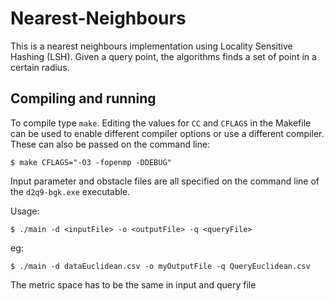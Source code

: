 # Nearest-Neighbours
This is a nearest neighbours implementation using Locality Sensitive Hashing (LSH). Given a query point, the algorithms finds a set of point in a certain radius.
## Compiling and running

To compile type `make`. Editing the values for `CC` and `CFLAGS` in the Makefile can be used to enable different compiler options or use a different compiler. These can also be passed on the command line:

    $ make CFLAGS="-O3 -fopenmp -DDEBUG"

Input parameter and obstacle files are all specified on the command line of the `d2q9-bgk.exe` executable.

Usage:

    $ ./main -d <inputFile> -o <outputFile> -q <queryFile>
eg:

    $ ./main -d dataEuclidean.csv -o myOutputFile -q QueryEuclidean.csv
    
The metric space has to be the same in input and query file
